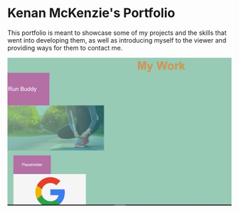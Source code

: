 # Kenan McKenzie's Portfolio

This portfolio is meant to showcase some of my projects and the skills that went into developing them, as well as introducing myself to the viewer and providing ways for them to contact me. 

![thumbnail](./assets/images/read-me-screenshot.png)

